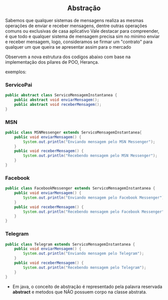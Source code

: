 <div align=center>

## Abstração

</div>

Sabemos que qualquer sistemas de mensagens realiza as mesmas operações de enviar e receber mensagens, dentre outras operações comuns ou exclusivas de casa aplicativo 
Vale destacar para compreender, é que todo e qualquer sistema de mensagem precisa sim no minimo enviar e receber mensagem, logo, consideramos se firmar um "contrato" para qualquer um que queira se apresentar assim para o mercado 

Observem a nova estrutura dos codigos abaixo com base na implementação dos pilares de POO, Herança. 

exemplos: 

### ServicoPai 

```java
public abstract class ServicoMensagemInstantanea {
	public abstract void enviarMensagem();
	public abstract void receberMensagem();	
}   
```

### MSN 

```java
public class MSNMessenger extends ServicoMensagemInstantanea{
	public void enviarMensagem() {
		System.out.println("Enviando mensagem pelo MSN Messenger");
	}
	public void receberMensagem() {
		System.out.println("Recebendo mensagem pelo MSN Messenger");
	}
}
```

### Facebook 

```java
public class FacebookMessenger extends ServicoMensagemInstantanea {
	public void enviarMensagem() {
		System.out.println("Enviando mensagem pelo Facebook Messenger");
	}
	public void receberMensagem() {
		System.out.println("Recebendo mensagem pelo Facebook Messenger");
	}
}
```

### Telegram 

```java
public class Telegram extends ServicoMensagemInstantanea {
	public void enviarMensagem() {
		System.out.println("Enviando mensagem pelo Telegram");
	}
	public void receberMensagem() {
		System.out.println("Recebendo mensagem pelo Telegram");
	}
}

```

* Em java, o conceito de abstração é representado pela palavra reservada **abstract** e metodos que NÃO possuem corpo na classe abstrata. 
